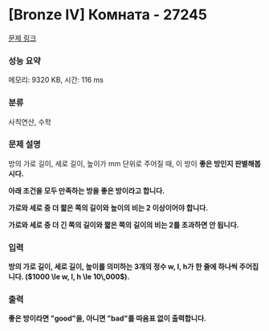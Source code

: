 # [Bronze IV] Комната - 27245 

[문제 링크](https://www.acmicpc.net/problem/27245) 

### 성능 요약

메모리: 9320 KB, 시간: 116 ms

### 분류

사칙연산, 수학

### 문제 설명

<p>방의 가로 길이, 세로 길이, 높이가 mm 단위로 주어질 때, 이 방이 <strong>좋은 방<strong>인지 판별해봅시다.

 아래 조건을 모두 만족하는 방을 <strong>좋은 방<strong>이라고 합니다.

가로와 세로 중 더 짧은 쪽의 길이와 높이의 비는 2 이상이어야 합니다.

 가로와 세로 중 더 긴 쪽의 길이와 짧은 쪽의 길이의 비는 2를 초과하면 안 됩니다.
</p>

### 입력 

 <p>방의 가로 길이, 세로 길이, 높이를 의미하는 3개의 정수 w, l, h가 한 줄에 하나씩 주어집니다. ($1000 \le w, l, h \le 10\,000$).</p>

### 출력 

 <p>좋은 방이라면 "good"을, 아니면 "bad"를 따옴표 없이 출력합니다.</p>

